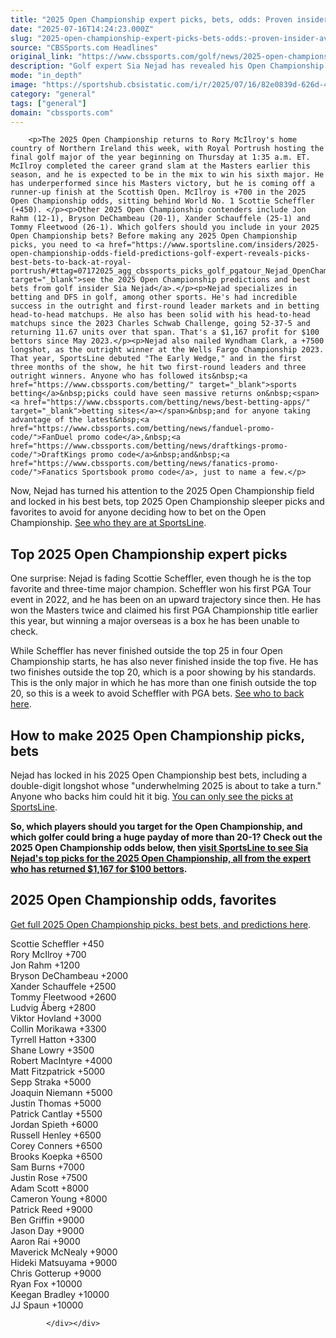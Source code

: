 ```yaml
---
title: "2025 Open Championship expert picks, bets, odds: Proven insider avoiding Scottie Scheffler at Royal Portrush"
date: "2025-07-16T14:24:23.000Z"
slug: "2025-open-championship-expert-picks-bets-odds:-proven-insider-avoiding-scottie-scheffler-at-royal-portrush"
source: "CBSSports.com Headlines"
original_link: "https://www.cbssports.com/golf/news/2025-open-championship-expert-picks-bets-odds-proven-insider-avoiding-scottie-scheffler-at-royal-portrush/"
description: "Golf expert Sia Nejad has revealed his Open Championship 2025 picks and PGA best bets for Royal Portrush, beginning Thursday, July 17"
mode: "in_depth"
image: "https://sportshub.cbsistatic.com/i/r/2025/07/16/82e0839d-626d-45a5-ac85-9d7866839ada/thumbnail/1200x675/83aae9af01e8c3c7c33addd5a5ed8407/scottie-scheffler-pga-getty-images.jpg"
category: "general"
tags: ["general"]
domain: "cbssports.com"
---
```

<div id="readability-page-1" class="page"><div>
        
        
                            
                
        <p>The 2025 Open Championship returns to Rory McIlroy's home country of Northern Ireland this week, with Royal Portrush hosting the final golf major of the year beginning on Thursday at 1:35 a.m. ET. McIlroy completed the career grand slam at the Masters earlier this season, and he is expected to be in the mix to win his sixth major. He has underperformed since his Masters victory, but he is coming off a runner-up finish at the Scottish Open. McIlroy is +700 in the 2025 Open Championship odds, sitting behind World No. 1 Scottie Scheffler (+450). </p><p>Other 2025 Open Championship contenders include Jon Rahm (12-1), Bryson DeChambeau (20-1), Xander Schauffele (25-1) and Tommy Fleetwood (26-1). Which golfers should you include in your 2025 Open Championship bets? Before making any 2025 Open Championship picks, you need to <a href="https://www.sportsline.com/insiders/2025-open-championship-odds-field-predictions-golf-expert-reveals-picks-best-bets-to-back-at-royal-portrush/#ttag=07172025_agg_cbssports_picks_golf_pgatour_Nejad_OpenChampionshipNejad" target="_blank">see the 2025 Open Championship predictions and best bets from golf insider Sia Nejad</a>.</p><p>Nejad specializes in betting and DFS in golf, among other sports. He's had incredible success in the outright and first-round leader markets and in betting head-to-head matchups. He also has been solid with his head-to-head matchups since the 2023 Charles Schwab Challenge, going 52-37-5 and returning 11.67 units over that span. That's a $1,167 profit for $100 bettors since May 2023.</p><p>Nejad also nailed Wyndham Clark, a +7500 longshot, as the outright winner at the Wells Fargo Championship 2023. That year, SportsLine debuted "The Early Wedge," and in the first three months of the show, he hit two first-round leaders and three outright winners. Anyone who has followed its&nbsp;<a href="https://www.cbssports.com/betting/" target="_blank">sports betting</a>&nbsp;picks could have seen massive returns on&nbsp;<span><a href="https://www.cbssports.com/betting/news/best-betting-apps/" target="_blank">betting sites</a></span>&nbsp;and for anyone taking advantage of the latest&nbsp;<a href="https://www.cbssports.com/betting/news/fanduel-promo-code/">FanDuel promo code</a>,&nbsp;<a href="https://www.cbssports.com/betting/news/draftkings-promo-code/">DraftKings promo code</a>&nbsp;and&nbsp;<a href="https://www.cbssports.com/betting/news/fanatics-promo-code/">Fanatics Sportsbook promo code</a>, just to name a few.</p>
        

<p>Now, Nejad has turned his attention to the 2025 Open Championship field and locked in his best bets, top 2025 Open Championship sleeper picks and favorites to avoid for anyone deciding how to bet on the Open Championship.&nbsp;<a href="https://www.sportsline.com/insiders/2025-open-championship-odds-field-predictions-golf-expert-reveals-picks-best-bets-to-back-at-royal-portrush/#ttag=07172025_agg_cbssports_picks_golf_pgatour_Nejad_OpenChampionshipNejad" target="_blank">See who they are at SportsLine</a>.</p><h2> Top 2025 Open Championship expert picks  </h2><p>One surprise: Nejad is fading Scottie Scheffler, even though he is the top favorite and three-time major champion. Scheffler won his first PGA Tour event in 2022, and he has been on an upward trajectory since then. He has won the Masters twice and claimed his first PGA Championship title earlier this year, but winning a major overseas is a box he has been unable to check.</p><p>While Scheffler has never finished outside the top 25 in four Open Championship starts, he has also never finished inside the top five. He has two finishes outside the top 20, which is a poor showing by his standards. This is the only major in which he has more than one finish outside the top 20, so this is a week to avoid Scheffler with PGA bets.&nbsp;<a href="https://www.sportsline.com/insiders/2025-open-championship-odds-field-predictions-golf-expert-reveals-picks-best-bets-to-back-at-royal-portrush/#ttag=07172025_agg_cbssports_picks_golf_pgatour_Nejad_OpenChampionshipNejad" target="_blank">See who to back here</a>.&nbsp;</p>
        

<h2> How to make 2025 Open Championship picks, bets </h2><p>Nejad has locked in his 2025 Open Championship best bets, including a double-digit longshot whose "underwhelming 2025 is about to take a turn." Anyone who backs him could hit it big.&nbsp;<a href="https://www.sportsline.com/insiders/2025-open-championship-odds-field-predictions-golf-expert-reveals-picks-best-bets-to-back-at-royal-portrush/#ttag=07172025_agg_cbssports_picks_golf_pgatour_Nejad_OpenChampionshipNejad" target="_blank">You can only see the picks at SportsLine</a>.</p><p><strong>So, which players should you target for the Open Championship, and which golfer could bring a huge payday of more than 20-1? Check out the 2025 Open Championship odds below, then <a href="https://www.sportsline.com/insiders/2025-open-championship-odds-field-predictions-golf-expert-reveals-picks-best-bets-to-back-at-royal-portrush/#ttag=07172025_agg_cbssports_picks_golf_pgatour_Nejad_OpenChampionshipNejad" target="_blank">visit SportsLine to see Sia Nejad's top picks for the 2025 Open Championship, all from the expert who has returned $1,167 for $100 bettors</a>.</strong> </p><h2>2025 Open Championship odds, favorites&nbsp;</h2><p><a href="https://www.sportsline.com/insiders/2025-open-championship-odds-field-predictions-golf-expert-reveals-picks-best-bets-to-back-at-royal-portrush/#ttag=07172025_agg_cbssports_picks_golf_pgatour_Nejad_OpenChampionshipNejad" target="_blank">Get full 2025 Open Championship picks, best bets, and predictions here</a>.&nbsp;</p><p>Scottie Scheffler +450<br>Rory McIlroy +700<br>Jon Rahm +1200<br>Bryson DeChambeau +2000<br>Xander Schauffele +2500<br>Tommy Fleetwood +2600<br>Ludvig Åberg +2800<br>Viktor Hovland +3000<br>Collin Morikawa +3300<br>Tyrrell Hatton +3300<br>Shane Lowry +3500<br>Robert MacIntyre +4000<br>Matt Fitzpatrick +5000<br>Sepp Straka +5000<br>Joaquin Niemann +5000<br>Justin Thomas +5000<br>Patrick Cantlay +5500<br>Jordan Spieth +6000<br>Russell Henley +6500<br>Corey Conners +6500<br>Brooks Koepka +6500<br>Sam Burns +7000<br>Justin Rose +7500<br>Adam Scott +8000<br>Cameron Young +8000<br>Patrick Reed +9000<br>Ben Griffin +9000<br>Jason Day +9000<br>Aaron Rai +9000<br>Maverick McNealy +9000<br>Hideki Matsuyama +9000<br>Chris Gotterup +9000<br>Ryan Fox +10000<br>Keegan Bradley +10000<br>JJ Spaun +10000</p>
        




        
            </div></div>